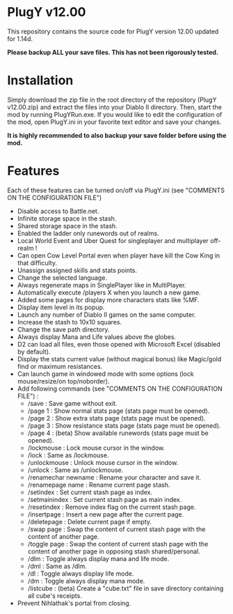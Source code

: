 # PlugY v12.00
This repository contains the source code for PlugY version 12.00 updated for 1.14d.

<b>Please backup ALL your save files.  This has not been rigorously tested.</b>

# Installation
Simply download the zip file in the root directory of the repository (PlugY v12.00.zip) and extract the files into your Diablo II directory.  Then, start the mod by running PlugYRun.exe.  If you would like to edit the configuration of the mod, open PlugY.ini in your favorite text editor and save your changes.

<b>It is highly recommended to also backup your save folder before using the mod.</b>

# Features
Each of these features can be turned on/off via PlugY.ini (see "COMMENTS ON THE CONFIGURATION FILE")
<ul>
  <li>Disable access to Battle.net.
  <li>Infinite storage space in the stash.
  <li>Shared storage space in the stash.
  <li>Enabled the ladder only runewords out of realms.
  <li>Local World Event and Uber Quest for singleplayer and multiplayer off-realm !
  <li>Can open Cow Level Portal even when player have kill the Cow King in that difficulty.
  <li>Unassign assigned skills and stats points.
  <li>Change the selected language.
  <li>Always regenerate maps in SinglePlayer like in MultiPlayer.
  <li>Automatically execute /players X when you launch a new game.
  <li>Added some pages for display more characters stats like %MF.
  <li>Display item level in its popup.
  <li>Launch any number of Diablo II games on the same computer.
  <li>Increase the stash to 10x10 squares.
  <li>Change the save path directory.
  <li>Always display Mana and Life values above the globes.
  <li>D2 can load all files, even those opened with Microsoft Excel (disabled by default).
  <li>Display the stats current value (without magical bonus) like Magic/gold find or maximum resistances.
  <li>Can launch game in windowed mode with some options (lock mouse/resize/on top/noborder).
  <li>Add following commands (see "COMMENTS ON THE CONFIGURATION FILE") :
  <ul>
	  <li>/save : Save game without exit.</li>
	  <li>/page 1 : Show normal stats page (stats page must be opened).</li>
	  <li>/page 2 : Show extra stats page (stats page must be opened).</li>
	  <li>/page 3 : Show resistance stats page (stats page must be opened).</li>
	  <li>/page 4 : (beta) Show available runewords (stats page must be opened).</li>
	  <li>/lockmouse : Lock mouse cursor in the window.</li>
	  <li>/lock : Same as /lockmouse.</li>
	  <li>/unlockmouse : Unlock mouse cursor in the window.</li>
	  <li>/unlock : Same as /unlockmouse.</li>
	  <li>/renamechar newname : Rename your character and save it.</li>
	  <li>/renamepage name : Rename current page stash.</li>
	  <li>/setindex : Set current stash page as index.</li>
	  <li>/setmainindex : Set current stash page as main index.</li>
	  <li>/resetindex : Remove index flag on the current stash page.</li>
	  <li>/insertpage : Insert a new page after the current page.</li>
	  <li>/deletepage : Delete current page if empty.</li>
	  <li>/swap page : Swap the content of current stash page with the content of another page.</li>
	  <li>/toggle page : Swap the content of current stash page with the content of another page in opposing stash shared/personal.</li>
	  <li>/dlm : Toggle always display mana and life mode.</li>
	  <li>/dml : Same as /dlm.</li>
	  <li>/dl : Toggle always display life mode.</li>
	  <li>/dm : Toggle always display mana mode.</li>
	  <li>/listcube : (beta) Create a "cube.txt" file in save directory containing all cube's receipts.</li>
    </ul></li>
  <li>Prevent Nihlathak's portal from closing.</li>
</ul>
